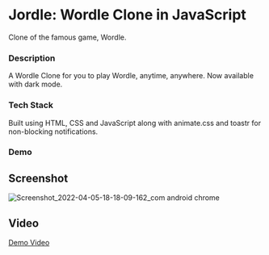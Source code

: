 # Jordle: Wordle Clone in JavaScript
Clone of the famous game, Wordle.  

### Description 
A Wordle Clone for you to play Wordle, anytime, anywhere.
Now available with dark mode. 

### Tech Stack 
Built using HTML, CSS and JavaScript along with animate.css and toastr for non-blocking notifications. 

### Demo 

## Screenshot
![Screenshot_2022-04-05-18-18-09-162_com android chrome](https://user-images.githubusercontent.com/80174214/161757070-7d221bb7-1a16-4024-a4df-cedcc8d341cb.jpg)

## Video
[Demo Video](https://user-images.githubusercontent.com/80174214/161750842-45cd16c8-021f-4b78-8e88-5f38bd808373.mp4) 
